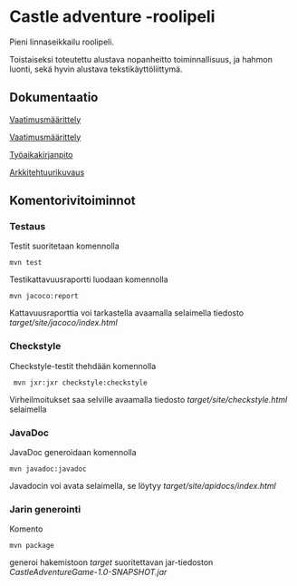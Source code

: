 # Castle adventure -roolipeli
Pieni linnaseikkailu roolipeli.

Toistaiseksi toteutettu alustava nopanheitto toiminnallisuus, ja hahmon luonti, sekä hyvin alustava tekstikäyttöliittymä.

## Dokumentaatio

[Vaatimusmäärittely](https://github.com/tramsair/ot-harjoitustyo/dokumentaatio/kayttoohje.md)

[Vaatimusmäärittely](https://github.com/tramsair/ot-harjoitustyo/blob/master/dokumentaatio/vaatimusmaarittely.md)

[Työaikakirjanpito](https://github.com/tramsair/ot-harjoitustyo/blob/master/dokumentaatio/tuntikirjanpito.md)

[Arkkitehtuurikuvaus](https://github.com/tramsair/ot-harjoitustyo/blob/master/dokumentaatio/arkkitehtuuri.md)

## Komentorivitoiminnot

### Testaus

Testit suoritetaan komennolla

```
mvn test
```

Testikattavuusraportti luodaan komennolla

```
mvn jacoco:report
```

Kattavuusraporttia voi tarkastella avaamalla selaimella tiedosto _target/site/jacoco/index.html_

### Checkstyle

Checkstyle-testit thehdään komennolla 

```
 mvn jxr:jxr checkstyle:checkstyle
```
Virheilmoitukset saa selville avaamalla tiedosto _target/site/checkstyle.html_ selaimella

### JavaDoc

JavaDoc generoidaan komennolla

```
mvn javadoc:javadoc
```
Javadocin voi avata selaimella, se löytyy _target/site/apidocs/index.html_

###  Jarin generointi

Komento

```
mvn package
```

generoi hakemistoon _target_ suoritettavan jar-tiedoston _CastleAdventureGame-1.0-SNAPSHOT.jar_
